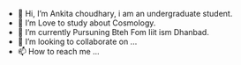 - 👋 Hi, I’m Ankita choudhary, i am an undergraduate student.
- 👀 I’m Love to study about Cosmology.
- 🌱 I’m currently Pursuning Bteh Fom Iiit ism Dhanbad.
- 💞️ I’m looking to collaborate on ...
- 📫 How to reach me ...

<!---
Cherrybazaz54/Cherrybazaz54 is a ✨ special ✨ repository because its `README.md` (this file) appears on your GitHub profile.
You can click the Preview link to take a look at your changes.
--->
